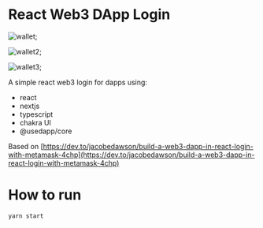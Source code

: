 
# React Web3 DApp Login

![wallet]('./public/wallet.png');

![wallet2]('./public/wallet2.png');

![wallet3]('./public/wallet3.png');

A simple react web3 login for dapps using:

- react
- nextjs
- typescript
- chakra UI
- @usedapp/core

Based on [https://dev.to/jacobedawson/build-a-web3-dapp-in-react-login-with-metamask-4chp](https://dev.to/jacobedawson/build-a-web3-dapp-in-react-login-with-metamask-4chp)

# How to run

```bash 
yarn start
```


